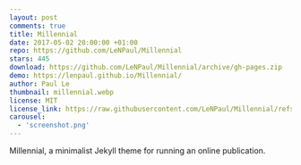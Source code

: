 ```yaml
---
layout: post
comments: true
title: Millennial
date: 2017-05-02 20:00:00 +01:00
repo: https://github.com/LeNPaul/Millennial
stars: 445
download: https://github.com/LeNPaul/Millennial/archive/gh-pages.zip
demo: https://lenpaul.github.io/Millennial/
author: Paul Le
thumbnail: millennial.webp
license: MIT
license_link: https://raw.githubusercontent.com/LeNPaul/Millennial/refs/heads/gh-pages/LICENSE.md
carousel:
  - 'screenshot.png'
---
```


Millennial, a minimalist Jekyll theme for running an online publication.

